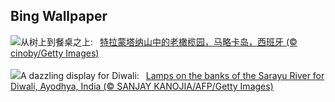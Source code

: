 ## Bing Wallpaper
![](https://www.bing.com/th?id=OHR.OliveOrchard_ZH-CN8198989130_UHD.jpg&w=1000)从树上到餐桌之上:&nbsp;&ensp;[特拉蒙塔纳山中的老橄榄园，马略卡岛，西班牙 (© cinoby/Getty Images)](https://www.bing.com/th?id=OHR.OliveOrchard_ZH-CN8198989130_UHD.jpg)
<br><br/>
![](https://www.bing.com/th?id=OHR.DiwaliAyodhya_EN-US7782727326_UHD.jpg&w=1000)A dazzling display for Diwali:&nbsp;&ensp;[Lamps on the banks of the Sarayu River for Diwali, Ayodhya, India (© SANJAY KANOJIA/AFP/Getty Images)](https://www.bing.com/th?id=OHR.DiwaliAyodhya_EN-US7782727326_UHD.jpg)
<br><br/>
